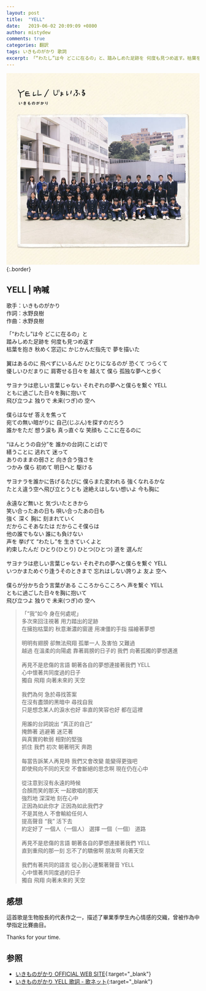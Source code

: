 ```yaml
---
layout: post
title:  "YELL"
date:   2019-06-02 20:09:09 +0800
author: mistydew
comments: true
categories: 翻訳
tags: いきものがかり 歌詞
excerpt: 「“わたし”は今 どこに在るの」と、踏みしめた足跡を 何度も見つめ返す。枯葉を抱き 秋めく窓辺に、かじかんだ指先で 夢を描いた。
---
```

![YELL／じょいふる.jpg](/images/cover/misc/YELL／じょいふる.jpg){:.border}

## YELL | 吶喊

歌手：いきものがかり<br>
作詞：水野良樹<br>
作曲：水野良樹

<div class="lyric-original">
<p>
「“わたし”は今 どこに在るの」と<br>
踏みしめた足跡を 何度も見つめ返す<br>
枯葉を抱き 秋めく窓辺に かじかんだ指先で 夢を描いた<br>
<br>
翼はあるのに 飛べずにいるんだ ひとりになるのが 恐くて つらくて<br>
優しいひだまりに 肩寄せる日々を 越えて 僕ら 孤独な夢へと歩く<br>
<br>
サヨナラは悲しい言葉じゃない それぞれの夢へと僕らを繋ぐ YELL<br>
ともに過ごした日々を胸に抱いて<br>
飛び立つよ 独りで 未来(つぎ)の 空へ<br>
<br>
僕らはなぜ 答えを焦って<br>
宛ての無い暗がりに 自己(じぶん)を探すのだろう<br>
誰かをただ 想う涙も 真っ直ぐな 笑顔も ここに在るのに<br>
<br>
“ほんとうの自分”を 誰かの台詞(ことば)で<br>
繕うことに 逃れて 迷って<br>
ありのままの弱さと 向き合う強さを<br>
つかみ 僕ら 初めて 明日へと 駆ける<br>
<br>
サヨナラを誰かに告げるたびに 僕らまた変われる 強くなれるかな<br>
たとえ違う空へ飛び立とうとも 途絶えはしない想いよ 今も胸に<br>
<br>
永遠など無いと 気づいたときから<br>
笑い合ったあの日も 唄い合ったあの日も<br>
強く 深く 胸に 刻まれていく<br>
だからこそあなたは だからこそ僕らは<br>
他の誰でもない 誰にも負けない<br>
声を 挙げて “わたし”を 生きていくよと<br>
約束したんだ ひとり(ひとり) ひとつ(ひとつ) 道を 選んだ<br>
<br>
サヨナラは悲しい言葉じゃない それぞれの夢へと僕らを繋ぐ YELL<br>
いつかまためぐり逢うそのときまで 忘れはしない誇りよ 友よ 空へ<br>
<br>
僕らが分かち合う言葉がある こころからこころへ 声を繋ぐ YELL<br>
ともに過ごした日々を胸に抱いて<br>
飛び立つよ 独りで 未来(つぎ)の 空へ
</p>
</div>

<div class="lyric-translation">
<blockquote>
「“我”如今 身在何處呢」<br>
多次來回注視著 用力踏出的足跡<br>
在擁抱枯葉的 秋意漸濃的窗邊 用凍僵的手指 描繪著夢想<br>
<br>
明明有翅膀 卻無法飛翔 孤單一人 及害怕 又難過<br>
越過 在溫柔的向陽處 靠著肩膀的日子的 我們 向著孤獨的夢想邁進<br>
<br>
再見不是悲傷的言語 朝著各自的夢想連接著我們 YELL<br>
心中懷著共同度過的日子<br>
獨自 飛翔 向著未來的 天空<br>
<br>
我們為何 急於尋找答案<br>
在沒有盡頭的黑暗中 尋找自我<br>
只是想念某人的淚水也好 率直的笑容也好 都在這裡<br>
<br>
用誰的台詞說出 “真正的自己”<br>
掩飾著 逃避著 迷茫著<br>
與真實的軟弱 相對的堅強<br>
抓住 我們 初次 朝著明天 奔跑<br>
<br>
每當告訴某人再見時 我們又會改變 能變得更強吧<br>
即使飛向不同的天空 不會斷絕的思念啊 現在仍在心中<br>
<br>
從注意到沒有永遠的時候<br>
合顏而笑的那天 一起歌唱的那天<br>
強烈地 深深地 刻在心中<br>
正因為如此你才 正因為如此我們才<br>
不是其他人 不會輸給任何人<br>
提高聲音 “我” 活下去<br>
約定好了 一個人（一個人） 選擇 一個（一個） 道路<br>
<br>
再見不是悲傷的言語 朝著各自的夢想連接著我們 YELL<br>
直到重飛的那一刻 忘不了的驕傲啊 朋友啊 向著天空<br>
<br>
我們有著共同的語言 從心到心連繫著聲音 YELL<br>
心中懷著共同度過的日子<br>
獨自 飛翔 向著未來的 天空
</blockquote>
</div>

## 感想

這首歌是生物股長的代表作之一，描述了畢業季學生內心情感的交織，曾被作為中學指定比賽曲目。

Thanks for your time.

## 参照

* [いきものがかり OFFICIAL WEB SITE](https://ikimonogakari.com){:target="_blank"}
* [いきものがかり YELL 歌詞 - 歌ネット](https://www.uta-net.com/song/84214){:target="_blank"}
